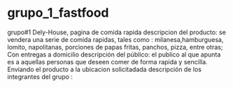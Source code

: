 # grupo_1_fastfood
grupo#1 Dely-House, pagina de comida rapida
descripcion del producto: se vendera una serie de comida rapidas, tales como : milanesa,hamburguesa, lomito, napolitanas, porciones de papas fritas, panchos, pizza, entre otras; Con entregas a domicilio 
descripción del público: el publico al que apunta es a aquellas personas que deseen comer de forma rapida y sencilla. Enviando el producto a la ubicacion solicitadada
descripción de los integrantes del grupo : 
